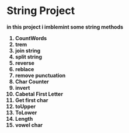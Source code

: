 # String Project
<b/>in this project i imblemint some string methods <b/><br/>
<b/>
1. CountWords<br/>
2. trem<br/>
3. join string<br/>
4. split string<br/>
5. reverse <br/>
6. reblace<br/>
7. remove punctuation<br/>
8. Char Counter<br/>
9. invert<br/>
10. Cabetal First Letter<br/>
11. Get first char<br/>
12. toUpper<br/>
13. ToLower<br/>
14. Length<br/>
15. vowel char<br/>
</b>
